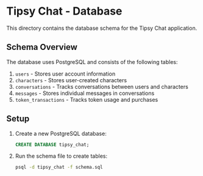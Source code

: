 # Tipsy Chat - Database

This directory contains the database schema for the Tipsy Chat application.

## Schema Overview

The database uses PostgreSQL and consists of the following tables:

1. `users` - Stores user account information
2. `characters` - Stores user-created characters
3. `conversations` - Tracks conversations between users and characters
4. `messages` - Stores individual messages in conversations
5. `token_transactions` - Tracks token usage and purchases

## Setup

1. Create a new PostgreSQL database:
   ```sql
   CREATE DATABASE tipsy_chat;
   ```

2. Run the schema file to create tables:
   ```bash
   psql -d tipsy_chat -f schema.sql
   ```